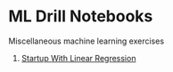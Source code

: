# ML Drill Notebooks
Miscellaneous machine learning exercises
1. [Startup With Linear Regression](https://github.com/qursaan/ml-drill-notebooks/blob/main/1_LinearRegressionManual.ipynb)

